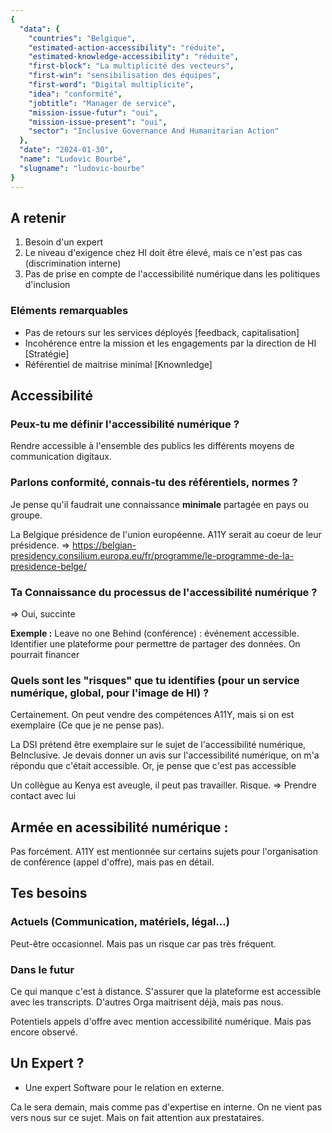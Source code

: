 ```yaml
---
{
  "data": {
    "countries": "Belgique",
    "estimated-action-accessibility": "réduite",
    "estimated-knowledge-accessibility": "réduite",
    "first-block": "La multiplicité des vecteurs",
    "first-win": "sensibilisation des équipes",
    "first-word": "Digital multiplicite",
    "idea": "conformité",
    "jobtitle": "Manager de service",
    "mission-issue-futur": "oui",
    "mission-issue-present": "oui",
    "sector": "Inclusive Governance And Humanitarian Action"
  },
  "date": "2024-01-30",
  "name": "Ludovic Bourbé",
  "slugname": "ludovic-bourbe"
}
---
```


## A retenir

  1. Besoin d'un expert
  1. Le niveau d'exigence chez HI doit être élevé, mais ce n'est pas cas (discrimination interne)
  1. Pas de prise en compte de l'accessibilité numérique dans les politiques d'inclusion

### Eléments remarquables
 
 - Pas de retours sur les services déployés [feedback, capitalisation]
 - Incohérence entre la mission et les engagements par la direction de HI [Stratégie]
 - Référentiel de maitrise minimal [Knownledge]

## Accessibilité

### Peux-tu me définir l'accessibilité numérique ?

Rendre accessible à l'ensemble des publics les différents moyens de communication digitaux.

### Parlons conformité, connais-tu des référentiels, normes ? 

Je pense qu'il faudrait une connaissance **minimale** partagée en pays ou groupe. 

La Belgique présidence de l'union européenne. A11Y serait au coeur de leur présidence.
=> https://belgian-presidency.consilium.europa.eu/fr/programme/le-programme-de-la-presidence-belge/

### Ta Connaissance du processus de l'accessibilité numérique ?

=> Oui, succinte

**Exemple :**
Leave no one Behind (conférence) : événement accessible.
Identifier une plateforme pour permettre de partager des données. 
On pourrait financer 

### Quels sont les "risques" que tu identifies (pour un service numérique, global, pour l'image de HI) ?

Certainement. On peut vendre des compétences A11Y, mais si on est exemplaire (Ce que je ne pense pas).

La DSI prétend être exemplaire sur le sujet de l'accessibilité numérique, BeInclusive.
Je devais donner un avis sur l'accessibilité numérique, on m'a répondu que c'était accessible.
Or, je pense que c'est pas accessible

Un collègue au Kenya est aveugle, il peut pas travailler. Risque. 
=> Prendre contact avec lui

## Armée en acessibilité numérique :

Pas forcément.
A11Y est mentionnée sur certains sujets pour l'organisation de conférence (appel d'offre), mais pas en détail.

## Tes besoins

### Actuels (Communication, matériels, légal...)

Peut-être occasionnel. Mais pas un risque car pas très fréquent.

### Dans le futur

Ce qui manque c'est à distance. S'assurer que la plateforme est accessible avec les transcripts.
D'autres Orga maitrisent déjà, mais pas nous.

Potentiels appels d'offre avec mention accessibilité numérique. Mais pas encore observé.

## Un Expert ?

  - Une expert Software pour le relation en externe. 

Ca le sera demain, mais comme pas d'expertise en interne. On ne vient pas vers nous sur ce sujet.
Mais on fait attention aux prestataires.